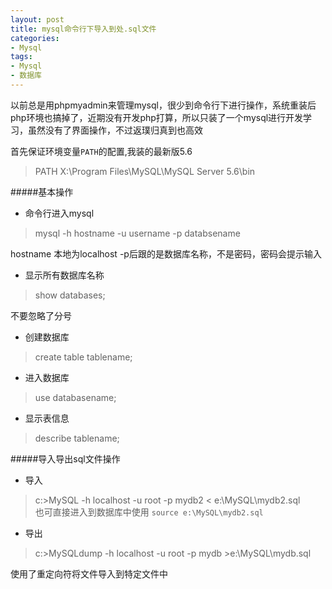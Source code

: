 ```yaml
---
layout: post
title: mysql命令行下导入到处.sql文件
categories:
- Mysql
tags:
- Mysql
- 数据库
---
```


以前总是用phpmyadmin来管理mysql，很少到命令行下进行操作，系统重装后php环境也搞掉了，近期没有开发php打算，所以只装了一个mysql进行开发学习，虽然没有了界面操作，不过返璞归真到也高效

首先保证环境变量`PATH`的配置,我装的最新版5.6
> PATH X:\Program Files\MySQL\MySQL Server 5.6\bin   

#####基本操作
+ 命令行进入mysql
> mysql -h hostname -u username -p databsename   

hostname 本地为localhost 
-p后跟的是数据库名称，不是密码，密码会提示输入     

+ 显示所有数据库名称
> show databases;

不要忽略了分号
+ 创建数据库
> create table tablename;

+ 进入数据库
> use databasename;

+ 显示表信息
> describe tablename;

#####导入导出sql文件操作
+ 导入
> c:\>MySQL -h localhost -u root -p mydb2 < e:\MySQL\mydb2.sql   
> 也可直接进入到数据库中使用 `source e:\MySQL\mydb2.sql`

+ 导出
> c:\>MySQLdump -h localhost -u root -p mydb >e:\MySQL\mydb.sql 

使用了重定向符将文件导入到特定文件中




